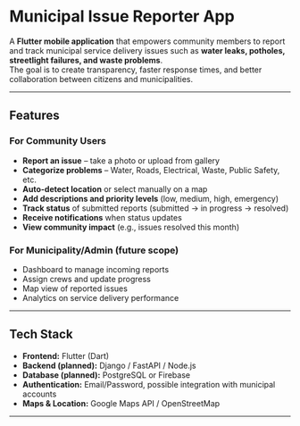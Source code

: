 #  Municipal Issue Reporter App

A **Flutter mobile application** that empowers community members to report and track municipal service delivery issues such as **water leaks, potholes, streetlight failures, and waste problems**.  
The goal is to create transparency, faster response times, and better collaboration between citizens and municipalities.

---

##  Features

###  For Community Users
-  **Report an issue** – take a photo or upload from gallery  
-  **Categorize problems** – Water, Roads, Electrical, Waste, Public Safety, etc.  
-  **Auto-detect location** or select manually on a map  
-  **Add descriptions and priority levels** (low, medium, high, emergency)  
-  **Track status** of submitted reports (submitted → in progress → resolved)  
-  **Receive notifications** when status updates  
-  **View community impact** (e.g., issues resolved this month)

###  For Municipality/Admin (future scope)
-  Dashboard to manage incoming reports  
-  Assign crews and update progress  
-  Map view of reported issues  
-  Analytics on service delivery performance  

---

##  Tech Stack
- **Frontend:** Flutter (Dart)  
- **Backend (planned):** Django / FastAPI / Node.js  
- **Database (planned):** PostgreSQL or Firebase  
- **Authentication:** Email/Password, possible integration with municipal accounts  
- **Maps & Location:** Google Maps API / OpenStreetMap  

---
